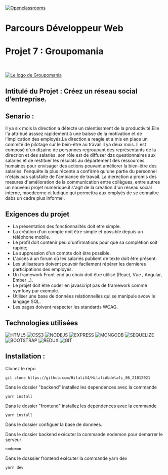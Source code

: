 [![Openclassrooms](https://camo.githubusercontent.com/e47c349811ac404b8147bd362c598e61c7d20225df17499c6373b44f6ee08a3d/68747470733a2f2f31746f3170726f67726573732e66722f77702d636f6e74656e742f75706c6f6164732f323031392f30352f6f70656e636c617373726f6f6d732d65313535373736313233363135382e706e67)](https://openclassrooms.com/)

# Parcours Développeur Web 

# Projet 7 : Groupomania

<br/>

[![Le logo de Groupomania](https://user.oc-static.com/upload/2019/09/04/15676009353158_image2.png)](https://user.oc-static.com/upload/2019/09/04/15676009353158_image2.png)
<br/>

## Intitulé du Projet : Créez un réseau social d’entreprise.

## Senario : 

Il ya six mois la direction a détecté un ralentissment de la productivité.Elle l'a attribué asssez rapidement à une baisse de la motivation et de l'implication des employés.La direction a reagie et a mis en place un commité de pilotage sur le bein-être au travail il ya deux mois.
Il est composé d'un dizaine de personnes regroupant des représentants de la direcrion et des salariés. son rôle est de diffuser dzs questionnaires aux salariés et de restituer les résulats au département des ressources humaines pour envisager des actions pouvant améliorer la bien-être des salariés.
l'enquête la plus récente a confirmé qu'une partie du personnel n'etais pas satisfaite de l'ambiance de travail.
La dierection a promis des mesures d'amélioration de la communication entre collègues, entre autres un nouveau projet numérique.il s'agit de la création d'un réseau social interne, moedeerne et ludique qui permettra aux emplyés de se connaitre dabs un cadre plus informel.

## Exigences du projet

- La présentation des fonctionnalités doit etre simple.
- La création d'un compte doit être simple et possible depuis un téléphone mobile.
- Le profil doit contenir peu d'unfirmations pour que sa complétion soit rapide;
- La suppression d'un compte doit être possible.
- L'accès à un forum où les salariés publient de texte doit être présent.
- Les utilisateurs doivent pouvoir facilement répérer les dernières participations des employés.
- Un framework Front-end au choix doit être utilisé (React, Vue , Angular, Ember ..).
- Le projet doit être coder en javascript pas de framework comme symfony par exemple.
- Utiliser une base de données relationnelles qui se manipule avcev le langage SQL.
- Les pages doivent respecter les standards WCAG.
 

## Technologies utilisées

![HTML5](https://img.shields.io/badge/HTML5-E34F26?style=for-the-badge&logo=html5&logoColor=white)
![CSS3](https://img.shields.io/badge/CSS3-1572B6?style=for-the-badge&logo=css3&logoColor=white)
![NODEJS](https://img.shields.io/badge/Node.js-43853D?style=for-the-badge&logo=node.js&logoColor=white)
![EXPRESS](https://img.shields.io/badge/Express.js-404D59?style=for-the-badge)
![MONGODB](https://img.shields.io/badge/MongoDB-4EA94B?style=for-the-badge&logo=mongodb&logoColor=white)
![SEQUELIZE](https://img.shields.io/badge/Sequelize-40a4ec?style=for-the-badge&logo=sequelize&logoColor=white)
![BOOTSTRAP](https://img.shields.io/badge/Bootstrap-563D7C?style=for-the-badge&logo=bootstrap&logoColor=white)
![REDUX](https://img.shields.io/badge/Redux-8f57ef?style=for-the-badge&logo=redux&logoColor=white)
![GIT](https://img.shields.io/badge/Git-E34F26?style=for-the-badge&logo=git&logoColor=white)


## Installation : 

Clonez le repo

```
git clone https://github.com/Hilali34/HilaliAbdelali_06_21012021

```

Dans le dossier "backend" installez les dependences avec la commande

```
yarn install

```
Dans le dossier "frontend" installez les dependences avec la commande

```
yarn install

```

Dans le dossier configuer la base de données.

  
Dans le dossier backend exécuter la commande nodemon pour demarrer le serveur

```
nodemon

```
Dans le dosssier frontend exécuter la commande yarn dev

```
yarn dev

```



